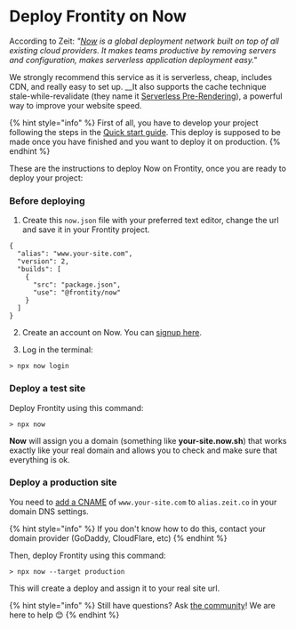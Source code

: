 # Deploy Frontity on Now

According to Zeit: _"_[_Now_](https://zeit.co/now) _is a global deployment network built on top of all existing cloud providers. It makes teams productive by removing servers and configuration, makes serverless application deployment easy."_

We strongly recommend this service as it is serverless, cheap, includes CDN, and really easy to set up. __It also supports the cache technique stale-while-revalidate \(they name it [Serverless Pre-Rendering](https://zeit.co/blog/serverless-pre-rendering)\), a powerful way to improve your website speed.

{% hint style="info" %}
First of all, you have to develop your project following the steps in the [Quick start guide](../getting-started/quick-start-guide.md). This deploy is supposed to be made once you have finished and you want to deploy it on production.
{% endhint %}

These are the instructions to deploy Now on Frontity, once you are ready to deploy your project:

### Before deploying

1. Create this `now.json` file with your preferred text editor, change the url and save it in your Frontity project.

```text
{
  "alias": "www.your-site.com",
  "version": 2,
  "builds": [
    {
      "src": "package.json",
      "use": "@frontity/now"
    }
  ]
}
```

2. Create an account on Now. You can [signup here](https://zeit.co/signup).

3. Log in the terminal:

```text
> npx now login
```

### Deploy a test site

Deploy Frontity using this command:

```text
> npx now
```

**Now** will assign you a domain \(something like **your-site.now.sh**\) that works exactly like your real domain and allows you to check and make sure that everything is ok.

### Deploy a production site

You need to [add a CNAME](https://zeit.co/docs/v2/custom-domains/#option-2:-using-external-nameservers) of `www.your-site.com` to `alias.zeit.co` in your domain DNS settings.

{% hint style="info" %}
If you don't know how to do this, contact your domain provider \(GoDaddy, CloudFlare, etc\)
{% endhint %}

Then, deploy Frontity using this command:

```text
> npx now --target production
```

This will create a deploy and assign it to your real site url.



{% hint style="info" %}
Still have questions? Ask [the community](https://community.frontity.org/)! We are here to help 😊
{% endhint %}
